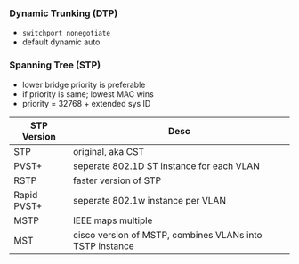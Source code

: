 ### Dynamic Trunking (DTP)
- `switchport nonegotiate` 
- default dynamic auto
### Spanning Tree (STP)
- lower bridge priority is preferable
- if priority is same; lowest MAC wins
- priority = 32768 + extended sys ID

| STP Version | Desc                                                     |
| ----------- | -------------------------------------------------------- |
| STP         | original, aka CST                                        |
| PVST+       | seperate 802.1D ST instance for each VLAN                |
| RSTP        | faster version of STP                                    |
| Rapid PVST+ | seperate 802.1w instance per VLAN                        |
| MSTP        | IEEE maps multiple                                       |
| MST         | cisco version of MSTP, combines VLANs into TSTP instance |
